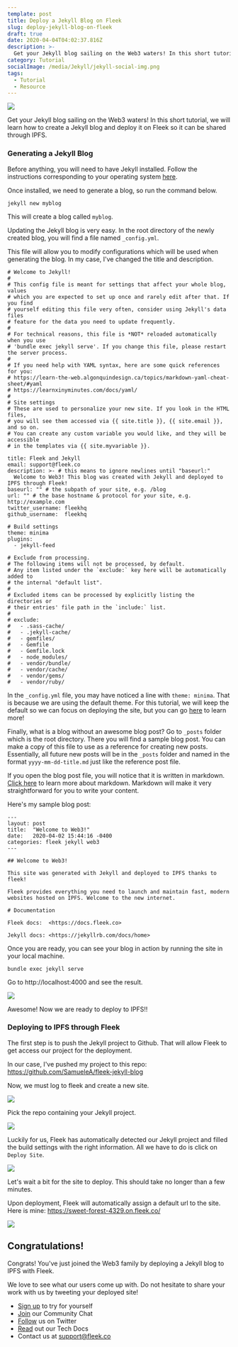 ```yaml
---
template: post
title: Deploy a Jekyll Blog on Fleek
slug: deploy-jekyll-blog-on-fleek
draft: true
date: 2020-04-04T04:02:37.816Z
description: >-
  Get your Jekyll blog sailing on the Web3 waters! In this short tutorial, we will learn how to create a Jekyll blog and deploy it on Fleek so it can be shared through IPFS.
category: Tutorial
socialImage: /media/Jekyll/jekyll-social-img.png
tags:
  - Tutorial
  - Resource
---
```


![](/Jekyll/jekyll-social-img.png)

Get your Jekyll blog sailing on the Web3 waters! In this short tutorial, we will learn how to create a Jekyll blog and deploy it on Fleek so it can be shared through IPFS.

### Generating a Jekyll Blog

Before anything, you will need to have Jekyll installed. Follow the instructions corresponding to your operating system [here](https://jekyllrb.com/docs/installation/).

Once installed, we need to generate a blog, so run the command below.

```
jekyll new myblog
```

This will create a blog called `myblog`.

Updating the Jekyll blog is very easy. In the root directory of the newly created blog, you will find a file named `_config.yml`.

This file will allow you to modify configurations which will be used when generating the blog. In my case, I've changed the title and description.

```
# Welcome to Jekyll!
#
# This config file is meant for settings that affect your whole blog, values
# which you are expected to set up once and rarely edit after that. If you find
# yourself editing this file very often, consider using Jekyll's data files
# feature for the data you need to update frequently.
#
# For technical reasons, this file is *NOT* reloaded automatically when you use
# 'bundle exec jekyll serve'. If you change this file, please restart the server process.
#
# If you need help with YAML syntax, here are some quick references for you: 
# https://learn-the-web.algonquindesign.ca/topics/markdown-yaml-cheat-sheet/#yaml
# https://learnxinyminutes.com/docs/yaml/
#
# Site settings
# These are used to personalize your new site. If you look in the HTML files,
# you will see them accessed via {{ site.title }}, {{ site.email }}, and so on.
# You can create any custom variable you would like, and they will be accessible
# in the templates via {{ site.myvariable }}.

title: Fleek and Jekyll
email: support@fleek.co
description: >- # this means to ignore newlines until "baseurl:"
  Welcome to Web3! This blog was created with Jekyll and deployed to IPFS through Fleek!
baseurl: "" # the subpath of your site, e.g. /blog
url: "" # the base hostname & protocol for your site, e.g. http://example.com
twitter_username: fleekhq
github_username:  fleekhq

# Build settings
theme: minima
plugins:
  - jekyll-feed

# Exclude from processing.
# The following items will not be processed, by default.
# Any item listed under the `exclude:` key here will be automatically added to
# the internal "default list".
#
# Excluded items can be processed by explicitly listing the directories or
# their entries' file path in the `include:` list.
#
# exclude:
#   - .sass-cache/
#   - .jekyll-cache/
#   - gemfiles/
#   - Gemfile
#   - Gemfile.lock
#   - node_modules/
#   - vendor/bundle/
#   - vendor/cache/
#   - vendor/gems/
#   - vendor/ruby/

```

In the `_config.yml` file, you may have noticed a line with `theme: minima`. That is because we are using the default theme. For this tutorial, we will keep the default so we can focus on deploying the site, but you can go [here](https://jekyllrb.com/docs/themes/#pick-up-a-theme) to learn more!

Finally, what is a blog without an awesome blog post? Go to `_posts` folder which is the root directory. There you will find a sample blog post. You can make a copy of this file to use as a reference for creating new posts. Essentially, all future new posts will be in the `_posts` folder and named in the format `yyyy-mm-dd-title.md` just like the reference post file.

If you open the blog post file, you will notice that it is written in markdown. [Click here](https://markdown-guide.readthedocs.io/en/latest/basics.html) to learn more about markdown. Markdown will make it very straightforward for you to write your content.

Here's my sample blog post:

```
---
layout: post
title:  "Welcome to Web3!"
date:   2020-04-02 15:44:16 -0400
categories: fleek jekyll web3
---

## Welcome to Web3!

This site was generated with Jekyll and deployed to IPFS thanks to fleek!

Fleek provides everything you need to launch and maintain fast, modern websites hosted on IPFS. Welcome to the new internet.

# Documentation

Fleek docs:  <https://docs.fleek.co>

Jekyll docs: <https://jekyllrb.com/docs/home>
```

Once you are ready, you can see your blog in action by running the site in your local machine.
```
bundle exec jekyll serve
```
Go to http://localhost:4000 and see the result.

![](/Jekyll/1-result.png)

Awesome! Now we are ready to deploy to IPFS!!

### Deploying to IPFS through Fleek

The first step is to push the Jekyll project to Github. That will allow Fleek to get access our project for the deployment.

In our case, I've pushed my project to this repo: https://github.com/SamueleA/fleek-jekyll-blog

Now, we must log to fleek and create a new site.

![](/Jekyll/2-add-site.png)

Pick the repo containing your Jekyll project.

![](/Jekyll/3-pick-repo.png)

Luckily for us, Fleek has automatically detected our Jekyll project and filled the build settings with the right information. All we have to do is click on `Deploy Site`.

![](/Jekyll/4-deploy-site.png)

Let's wait a bit for the site to deploy. This should take no longer than a few minutes.

Upon deployment, Fleek will automatically assign a default url to the site. 
Here is mine: https://sweet-forest-4329.on.fleek.co/

![](/Jekyll/5-deployed.png)

## Congratulations!

Congrats! You've just joined the Web3 family by deploying a Jekyll blog to IPFS with Fleek.

We love to see what our users come up with. Do not hesitate to share your work with us by tweeting your deployed site!

* [Sign up](https://app.fleek.co) to try for yourself
* [Join](https://join.slack.com/t/fleek-public/shared_invite/zt-bxna7y1d-PbVdut4rgHt5jM6Zjg9g9A) our Community Chat
* [Follow](https://twitter.com/FleekHQ) us on Twitter
* [Read](https://docs.fleek.co/) out our Tech Docs
* Contact us at support@fleek.co 


